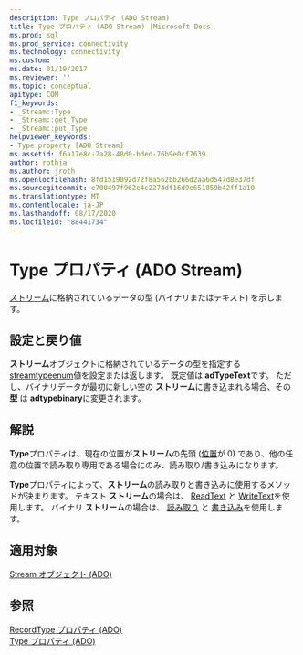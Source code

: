 ```yaml
---
description: Type プロパティ (ADO Stream)
title: Type プロパティ (ADO Stream) |Microsoft Docs
ms.prod: sql
ms.prod_service: connectivity
ms.technology: connectivity
ms.custom: ''
ms.date: 01/19/2017
ms.reviewer: ''
ms.topic: conceptual
apitype: COM
f1_keywords:
- _Stream::Type
- _Stream::get_Type
- _Stream::put_Type
helpviewer_keywords:
- Type property [ADO Stream]
ms.assetid: f6a17e8c-7a28-48d0-bded-76b9e0cf7639
author: rothja
ms.author: jroth
ms.openlocfilehash: 8fd1519092d72f8a562bb266d2aa6d547d8e37df
ms.sourcegitcommit: e700497f962e4c2274df16d9e651059b42ff1a10
ms.translationtype: MT
ms.contentlocale: ja-JP
ms.lasthandoff: 08/17/2020
ms.locfileid: "88441734"
---
```

# <a name="type-property-ado-stream"></a>Type プロパティ (ADO Stream)
[ストリーム](../../../ado/reference/ado-api/stream-object-ado.md)に格納されているデータの型 (バイナリまたはテキスト) を示します。  
  
## <a name="settings-and-return-values"></a>設定と戻り値  
 **ストリーム**オブジェクトに格納されているデータの型を指定する[streamtypeenum](../../../ado/reference/ado-api/streamtypeenum.md)値を設定または返します。 既定値は **adTypeText**です。 ただし、バイナリデータが最初に新しい空の **ストリーム**に書き込まれる場合、その **型** は **adtypebinary**に変更されます。  
  
## <a name="remarks"></a>解説  
 **Type**プロパティは、現在の位置が**ストリーム**の先頭 ([位置](../../../ado/reference/ado-api/position-property-ado.md)が 0) であり、他の任意の位置で読み取り専用である場合にのみ、読み取り/書き込みになります。  
  
 **Type**プロパティによって、**ストリーム**の読み取りと書き込みに使用するメソッドが決まります。 テキスト **ストリーム**の場合は、 [ReadText](../../../ado/reference/ado-api/readtext-method.md) と [WriteText](../../../ado/reference/ado-api/writetext-method.md)を使用します。 バイナリ **ストリーム**の場合は、 [読み取り](../../../ado/reference/ado-api/read-method.md) と [書き込み](../../../ado/reference/ado-api/write-method.md)を使用します。  
  
## <a name="applies-to"></a>適用対象  
 [Stream オブジェクト (ADO)](../../../ado/reference/ado-api/stream-object-ado.md)  
  
## <a name="see-also"></a>参照  
 [RecordType プロパティ (ADO)](../../../ado/reference/ado-api/recordtype-property-ado.md)   
 [Type プロパティ (ADO)](../../../ado/reference/ado-api/type-property-ado.md)
